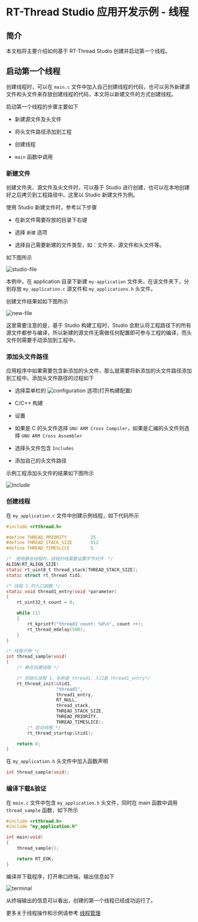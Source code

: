 # RT-Thread Studio 应用开发示例 - 线程

## 简介

本文档将主要介绍如何基于 RT-Thread Studio 创建并启动第一个线程。

## 启动第一个线程

创建线程时，可以在 `main.c` 文件中加入自己创建线程的代码，也可以另外新建源文件和头文件来存放创建线程的代码，本文将以新建文件的方式创建线程。

启动第一个线程的步骤主要如下

- 新建源文件及头文件

- 将头文件路径添加到工程

- 创建线程

- `main` 函数中调用


### 新建文件

创建文件夹、源文件及头文件时，可以基于 Studio 进行创建，也可以在本地创建好之后拷贝到工程路径中。这里以 Studio 新建文件为例。

使用 Studio 新建文件时，参考以下步骤

- 在新文件需要存放的目录下右键

- 选择 `新建` 选项

- 选择自己需要新建的文件类型，如：文件夹、源文件和头文件等。

如下图所示

![studio-file](figures/studio-file.png)


本例中，在 application 目录下新建 `my-application` 文件夹，在该文件夹下，分别存放 `my_application.c` 源文件和 `my_applications.h` 头文件。

创建文件结果如如下图所示

![new-file](figures/new-file.png)

这里需要注意的是，基于 Studio 构建工程时，Studio 会默认将工程路径下的所有源文件都参与编译，所以新建的源文件无需做任何配置即可参与工程的编译，而头文件则需要手动添加到工程中。

### 添加头文件路径

应用程序中如果需要包含新添加的头文件，那么就需要将新添加的头文件路径添加到工程中。添加头文件路径的过程如下

- 选择菜单栏的 ![configuration](figures/configuration.png) 选项(打开构建配置)

- C/C++ 构建

- 设置

- 如果是 C 的头文件选择 `GNU ARM Cross Compiler`，如果是汇编的头文件则选择 `GNU ARM Cross Assembler`

- 选择头文件包含 `Includes`

- 添加自己的头文件路径

示例工程添加头文件的结果如下图所示

![include](figures/include.png)


### 创建线程

在 `my_application.c` 文件中创建示例线程，如下代码所示
```c
#include <rtthread.h>

#define THREAD_PRIORITY         25
#define THREAD_STACK_SIZE       512
#define THREAD_TIMESLICE        5

/*　使用静态线程时，线程的栈需要设置字节对齐　*/
ALIGN(RT_ALIGN_SIZE)
static rt_uint8_t thread_stack[THREAD_STACK_SIZE];
static struct rt_thread tid1;

/* 线程 1 的入口函数 */
static void thread1_entry(void *parameter)
{
    rt_uint32_t count = 0;

    while (1)
    {
        rt_kprintf("thread1 count: %d\n", count ++);
        rt_thread_mdelay(500);
    }
}

/* 线程示例 */
int thread_sample(void)
{
    /* 静态创建线程 */

    /* 初始化线程 1，名称是 thread1，入口是 thread1_entry*/
    rt_thread_init(&tid1,
                   "thread1",
                   thread1_entry,
                   RT_NULL,
                   thread_stack,
                   THREAD_STACK_SIZE,
                   THREAD_PRIORITY,
                   THREAD_TIMESLICE);
        /* 启动线程 */
        rt_thread_startup(&tid1);

    return 0;
}
```

在 `my_application.h` 头文件中加入函数声明
```c
int thread_sample(void);
```

### 编译下载&验证

在 `main.c` 文件中包含 `my_application.h` 头文件，同时在 main 函数中调用 `thread_sample` 函数，如下所示
```c
#include <rtthread.h>
#include "my_application.h"

int main(void)
{
    thread_sample();

    return RT_EOK;
}
```

编译并下载程序，打开串口终端，输出信息如下

![terminal](figures/terminal.png)

从终端输出的信息可以看出，创建的第一个线程已经成功运行了。

更多关于线程操作和示例请参考 [线程管理](https://www.rt-thread.org/document/site/#/rt-thread-version/rt-thread-standard/programming-manual/thread/thread)
